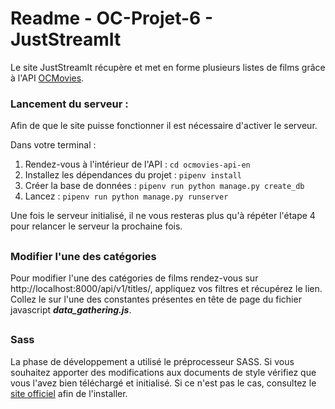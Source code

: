 # Readme - OC-Projet-6 - JustStreamIt

Le site JustStreamIt récupère et met en forme plusieurs listes de films grâce à l'API [OCMovies](https://github.com/OpenClassrooms-Student-Center/OCMovies-API-EN-FR).

### Lancement du serveur  :

Afin de que le site puisse fonctionner il est nécessaire d'activer le serveur. 

Dans votre terminal : 
1.  Rendez-vous à l'intérieur de l'API  : `cd ocmovies-api-en`
2.  Installez les dépendances du projet :  `pipenv install`
3.  Créer la base de données : `pipenv run python manage.py create_db`
4.  Lancez   : `pipenv run python manage.py runserver`

Une fois le serveur initialisé, il ne vous resteras plus qu'à répéter l'étape 4 pour relancer le serveur la prochaine fois.

##

### Modifier l'une des catégories

Pour modifier l'une des catégories de films rendez-vous sur http://localhost:8000/api/v1/titles/, appliquez vos filtres et récupérez le lien. Collez le sur l'une des constantes présentes en tête de page du fichier javascript _**data_gathering.js**_. 

##

### Sass

La phase de développement a utilisé le préprocesseur SASS. Si vous souhaitez apporter des modifications aux documents de style vérifiez que vous l'avez bien téléchargé et initialisé. Si ce n'est pas le cas, consultez le [site officiel](https://sass-lang.com/install) afin de l'installer.

##